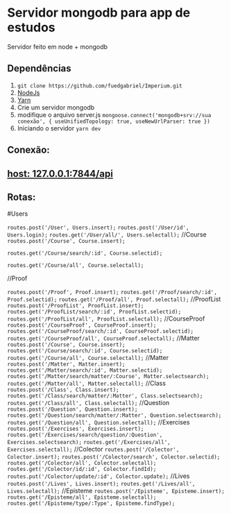 # Servidor mongodb para app de estudos

Servidor feito em node + mongodb

## Dependências
  1. `git clone https://github.com/fuedgabriel/Imperium.git` 
  2. [NodeJs](https://nodejs.org/en/)
  3. [Yarn](https://classic.yarnpkg.com/en/docs/install#windows-stable)
  4. Crie um servidor mongodb
  5. modifique o arquivo server.js `mongoose.connect('mongodb+srv://sua conexão', { useUnifiedTopology: true, useNewUrlParser: true })` 
  6. Iniciando o servidor `yarn dev` 


## Conexão:
## [host: 127.0.0.1:7844/api](http://127.0.0.1:7844/api)

## Rotas:
#Users  

`routes.post('/User', Users.insert);`
`routes.post('/User/id', Users.login);`
`routes.get('/User/all/', Users.selectall);`
//Course  
`routes.post('/Course', Course.insert);`  

`routes.get('/Course/search/:id', Course.selectid);`  

`routes.get('/Course/all', Course.selectall);`  

//Proof  

`routes.post('/Proof', Proof.insert);`
`routes.get('/Proof/search/:id', Proof.selectid);`
`routes.get('/Proof/all', Proof.selectall);`
//ProofList
`routes.post('/ProofList', ProofList.insert);`
`routes.get('/ProofList/search/:id', ProofList.selectid);`
`routes.get('/ProofList/all', ProofList.selectall);`
//CourseProof
`routes.post('/CourseProof', CourseProof.insert);`
`routes.get('/CourseProof/search/:id', CourseProof.selectid);`
`routes.get('/CourseProof/all', CourseProof.selectall);`
//Matter
`routes.post('/Course', Course.insert);`
`routes.get('/Course/search/:id', Course.selectid);`
`routes.get('/Course/all', Course.selectall);`
//Matter
`routes.post('/Matter', Matter.insert);`
`routes.get('/Matter/search/:id', Matter.selectid);`
`routes.get('/Matter/search/matter/:Course', Matter.selectsearch);`
`routes.get('/Matter/all', Matter.selectall);`
//Class
`routes.post('/Class', Class.insert);`
`routes.get('/Class/search/matter/:Matter', Class.selectsearch);`
`routes.get('/Class/all', Class.selectall);`
//Question
`routes.post('/Question', Question.insert);`
`routes.get('/Question/search/matter/:Matter', Question.selectsearch);`
`routes.get('/Question/all', Question.selectall);`
//Exercises
`routes.post('/Exercises', Exercises.insert);`
`routes.get('/Exercises/search/question/:Question', Exercises.selectsearch);`
`routes.get('/Exercises/all', Exercises.selectall);`
//Colector
`routes.post('/Colector', Colector.insert);`
`routes.post('/Colector/search', Colector.selectid);`
`routes.get('/Colector/all', Colector.selectall);`
`routes.get('/Colector/id/:id', Colector.findId);`
`routes.put('/Colector/update/:id', Colector.update);`
//Lives
`routes.post('/Lives', Lives.insert);`
`routes.get('/Lives/all', Lives.selectall);`
//Episteme
`routes.post('/Episteme', Episteme.insert);`
`routes.get('/Episteme/all', Episteme.selectall);`
`routes.get('/Episteme/type/:Type', Episteme.findType);`
